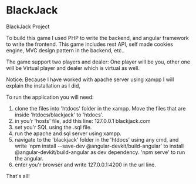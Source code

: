 # BlackJack
BlackJack Project

To build this game I used PHP to write the backend, and angular framework to write the frontend.
This game includes rest API, self made cookies engine, MVC design pattern in the backend, etc.. 

The game support two players and dealer:
One player will be you, other one will be Virtual player and dealer which is virtual as well.


Notice: Because I have worked with apache server using xampp I will explain the installation as I did,

To run the application you will need: 
1. clone the files into 'htdocs' folder in the xampp. Move the files that are inside 'htdocs/blackjack' to 'htdocs'.
2. in you'r 'hosts' file, add this line: 127.0.0.1		blackjack.com
3. set you'r SQL using the .sql file.
4. run the apache and sql server using xampp.
5. navigate to the 'blackjack' folder in the 'htdocs' using any cmd, and write 
    'npm install --save-dev @angular-devkit/build-angular' to install @angular-devkit/build-angular as dev dependency.
    'npm serve' to run the angular.
6. enter you'r browser and write 127.0.0.1:4200 in the url line.

That's all!
